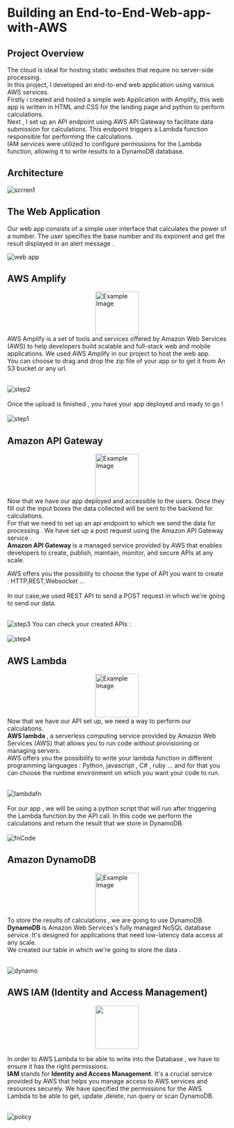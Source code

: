 # Building an End-to-End-Web-app-with-AWS
## Project Overview
The cloud is ideal for hosting static websites that require no server-side processing.<br>
In this project, I developed an end-to-end web application using various AWS services. <br>
Firstly i created and hosted a simple web Application with Amplify, this web app is written in HTML and CSS for the landing page and python to perform calculations.<br>
Next , I set up an API endpoint using AWS API Gateway to facilitate data submission for calculations. This endpoint triggers a Lambda function responsible for performing the calculations.  <br>
IAM services were utilized to configure permissions for the Lambda function, allowing it to write results to a DynamoDB database.

## Architecture

![scrren1](https://github.com/Amanyft/End-to-end-Web-app-with-AWS/assets/80603078/9319b540-b77a-435e-acb7-93be25429e43)
## The Web Application
Our web app consists of a simple user interface that calculates the power of a number.
The user specifies the base number and its exponent and get the result displayed in an alert message .

![web app](https://github.com/Amanyft/End-to-end-Web-app-with-AWS/assets/80603078/269360c5-8f00-41b9-8da8-3f37033c55db)

## AWS Amplify
<div style="display: flex; justify-content: center;">
<img src="https://github.com/Amanyft/End-to-end-Web-app-with-AWS/assets/80603078/753a0456-4f6a-40d3-ad74-73cab1b8d799" alt="Example Image" width="100" height="100">
</div>
AWS Amplify is a set of tools and services offered by Amazon Web Services (AWS) to help developers build scalable and full-stack web and mobile applications.
We used AWS Amplify in our project to host the web app.<br>
You can choose to drag and drop the zip file of your app or to get it from An S3 bucket or any url. <br><br>

![step2](https://github.com/Amanyft/End-to-end-Web-app-with-AWS/assets/80603078/3e623bbf-cbbc-4072-bbe0-01c90b02ef30)
<br><br>
Once the upload is finished , you have your app deployed and ready to go ! 
<br><br>
![step1](https://github.com/Amanyft/End-to-end-Web-app-with-AWS/assets/80603078/651d1e96-8fc6-443e-b6eb-2b43e6542099)

## Amazon API Gateway

<div style="display: flex; justify-content: center;">
<img src="https://github.com/Amanyft/End-to-end-Web-app-with-AWS/assets/80603078/8413df08-3110-4c82-b48f-6764e620bd81" alt="Example Image" width="100" height="100">
</div>
Now that we have our app deployed and accessible to the users. Once they fill out the input boxes the data collected will be sent to the backend for calculations.<br>
For that we need to set up an api endpoint to which we send the data for processing . We have set up a post request using the Amazon API Gateway service .<br>
<b> Amazon API Gateway  </b> 
is a managed service provided by AWS that enables developers to create, publish, maintain, monitor, and secure APIs at any scale. <br>

AWS offers you the possibility to choose the type of API you want to create : HTTP,REST,Websocket ...   <br><br>
In our case,we used REST API to send a POST request in which we're going to send our data.<br><br>



![step3](https://github.com/Amanyft/End-to-end-Web-app-with-AWS/assets/80603078/7dcf1b42-8c93-451e-9dd8-5d1f573b7e1e)
You can check your created APIs :<br> <br>
![step4](https://github.com/Amanyft/End-to-end-Web-app-with-AWS/assets/80603078/e0ac64a3-1e48-4fd8-bd28-33e51b44ba41)


## AWS Lambda
<div style="display: flex; justify-content: center;">
<img src="https://github.com/Amanyft/End-to-end-Web-app-with-AWS/assets/80603078/c9170105-10b2-48ef-a037-f417605663f3" alt="Example Image" width="100" height="100">
</div>
Now that we have our API set up, we need a way to perform our calculations.<br>
<b> AWS lambda </b>, a serverless computing service provided by Amazon Web Services (AWS) that allows you to run code without provisioning or managing servers.<br>
AWS offers you the possibility to write your lambda function in different programming languages : Python, javascript , C# , ruby ... and for that you can choose the runtime environment on which you want your code to run.<br> <br>

![lambdafn](https://github.com/Amanyft/End-to-end-Web-app-with-AWS/assets/80603078/9c5f218d-3d4d-4319-ac72-78e860a0701c) 
<br> <br>
For our app , we will be using a python script that will run after triggering the Lambda function by the API call.
In this code we perform the calculations and return the result that we store in DynamoDB. 
<br> <br>
![fnCode](https://github.com/Amanyft/End-to-end-Web-app-with-AWS/assets/80603078/b230a1b5-7a62-488c-b662-2ed08a4fe215)

## Amazon DynamoDB
<div style="display: flex; justify-content: center;">
<img src="https://github.com/Amanyft/End-to-end-Web-app-with-AWS/assets/80603078/ccd86328-28a4-468f-b5b8-37df188fd559" alt="Example Image" width="100" height="100">
</div>
To store the results of calculations , we are going to use DynamoDB.<br>
<b>DynamoDB </b> is Amazon Web Services's fully managed NoSQL database service. It's designed for applications that need low-latency data access at any scale.<br> 
We created our table in which we're going to store the data . <br> <br>

![dynamo](https://github.com/Amanyft/End-to-end-Web-app-with-AWS/assets/80603078/16b8b7f3-54eb-4934-8086-65f8160bbbb7) 
<br>

## AWS IAM (Identity and Access Management)
<div style="display: flex; justify-content: center;">
    <img src="https://github.com/Amanyft/End-to-end-Web-app-with-AWS/assets/80603078/6690ba76-44fd-40b6-b00f-9674d7d4bf4f" width="100" height="100">
</div>


In order to AWS Lambda to be able to write into the Database , we have to ensure it has the right permissions.<br>
<b>IAM </b> stands for <b> Identity and Access Management</b>. It's a crucial service provided by AWS that helps you manage access to AWS services and resources securely. We have specified the permissions for the AWS Lambda to be able to get, update ,delete, run query or scan DynamoDB.<br>
<br>

![policy](https://github.com/Amanyft/End-to-end-Web-app-with-AWS/assets/80603078/be87622f-a4a0-42f8-9cde-2c4cd5aca7d8)





